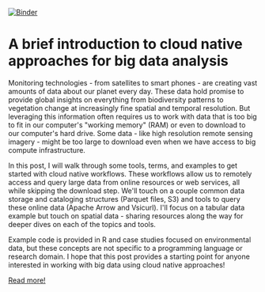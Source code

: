 [![Binder](https://mybinder.org/badge_logo.svg)](https://mybinder.org/v2/gh/milliechapman/dlab-blog/HEAD)

# A brief introduction to cloud native approaches for big data analysis

Monitoring technologies - from satellites to smart phones - are creating vast amounts of data about our planet every day. These data hold promise to provide global insights on everything from biodiversity patterns to vegetation change at increasingly fine spatial and temporal resolution. But leveraging this information often requires us to work with data that is too big to fit in our computer's "working memory" (RAM) or even to download to our computer's hard drive. Some data - like high resolution remote sensing imagery - might be too large to download even when we have access to big  compute infrastructure. 

In this post, I will walk through some tools, terms, and examples to get started with cloud native workflows. These workflows allow us to remotely access and query large data from online resources or web services, all while skipping the download step. We'll touch on a couple common data storage and cataloging structures (Parquet files, S3) and tools to query these online data (Apache Arrow and Vsicurl). I'll focus on a tabular data example but touch on spatial data - sharing resources along the way for deeper dives on each of the topics and tools. 

Example code is provided in R and case studies focused on environmental data, but these concepts are not specific to a programming language or research domain. I hope that this post provides a starting point for anyone interested in working with big data using cloud native approaches!

[Read more!](https://github.com/milliechapman/dlab-blog/blob/main/blog-post.md)
